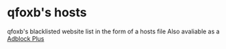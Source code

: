 # qfoxb's hosts
qfoxb's blacklisted website list in the form of a hosts file
Also avaliable as a [Adblock Plus](abp:subscribe?location=https://raw.githubusercontent.com/qfoxb/hosts/master/abp.txt)
